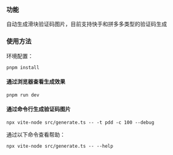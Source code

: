 ### 功能

自动生成滑块验证码图片，目前支持快手和拼多多类型的验证码生成

### 使用方法

环境配置：

```shell
pnpm install
```

#### 通过浏览器查看生成效果

```shell
pnpm run dev
```

#### 通过命令行生成验证码图片

```shell
npx vite-node src/generate.ts -- -t pdd -c 100 --debug
```

通过以下命令查看帮助：

```shell
npx vite-node src/generate.ts -- --help
```